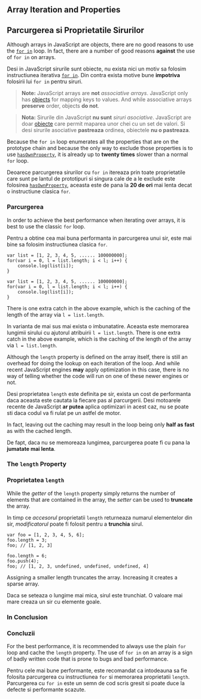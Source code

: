 ## Array Iteration and Properties

## Parcurgerea si Proprietatile Sirurilor 

Although arrays in JavaScript are objects, there are no good reasons to use
the [`for in`](#object.forinloop) loop. In fact, there 
are a number of good reasons **against** the use of `for in` on arrays.

Desi in JavaScript sirurile sunt obiecte, nu exista nici un motiv sa folosim
instructiunea iterativa [`for in`](#object.forinloop). Din contra exista motive bune
**impotriva** folosirii lui `for in` pentru siruri.


> **Note:** JavaScript arrays are **not** *associative arrays*. JavaScript only 
> has [objects](#object.general) for mapping keys to values. And while associative 
> arrays **preserve** order, objects **do not**.

> **Nota:** Sirurile din JavaScript **nu sunt** *siruri asociative*. JavaScript are 
> doar [obiecte](#object.general) care permit maparea unor chei cu un set de valori. Si desi sirurile 
> asociative **pastreaza** ordinea, obiectele **nu o pastreaza**.

Because the `for in` loop enumerates all the properties that are on the prototype 
chain and because the only way to exclude those properties is to use 
[`hasOwnProperty`](#object.hasownproperty), it is already up to **twenty times** 
slower than a normal `for` loop.

Deoarece parcurgerea sirurilor cu `for in` itereaza prin toate proprietatile care sunt pe lantul
de prototipuri si singura cale de a le exclude este folosirea [`hasOwnProperty`](#object.hasownproperty),
aceasta este de pana la **20 de ori** mai lenta decat o instructiune clasica `for`. 

### Parcurgerea

In order to achieve the best performance when iterating over arrays, it is best
to use the classic `for` loop.

Pentru a obtine cea mai buna performanta in parcurgerea unui sir, este mai bine
sa folosim instructiunea clasica `for`.

    var list = [1, 2, 3, 4, 5, ...... 100000000];
    for(var i = 0, l = list.length; i < l; i++) {
        console.log(list[i]);
    }
    
    var list = [1, 2, 3, 4, 5, ...... 100000000];
    for(var i = 0, l = list.length; i < l; i++) {
        console.log(list[i]);
    }
    
There is one extra catch in the above example, which is the caching of the 
length of the array via `l = list.length`.

In varianta de mai sus mai exista o imbunatatire. Aceasta este memorarea
lungimii sirului cu ajutorul atribuirii `l = list.length`. 
There is one extra catch in the above example, which is the caching of the 
length of the array via `l = list.length`.

Although the `length` property is defined on the array itself, there is still an
overhead for doing the lookup on each iteration of the loop. And while recent 
JavaScript engines **may** apply optimization in this case, there is no way of
telling whether the code will run on one of these newer engines or not.
 
Desi proprietatea `length` este definita pe sir, exista un cost de performanta daca
aceasta este cautata la fiecare pas al parcurgerii. Desi motoarele
recente de JavaScript **ar putea** aplica optimizari in acest caz,
nu se poate sti daca codul va fi rulat pe un astfel de motor.

In fact, leaving out the caching may result in the loop being only **half as
fast** as with the cached length.

De fapt, daca nu se memoreaza lungimea, parcurgerea poate fi cu pana la
**jumatate mai lenta**.

### The `length` Property

### Proprietatea `length`

While the *getter* of the `length` property simply returns the number of
elements that are contained in the array, the *setter* can be used to 
**truncate** the array.

In timp ce *accesorul* proprietatii `length` returneaza numarul elementelor
din sir, *modificatorul* poate fi folosit pentru a **trunchia** sirul.

    var foo = [1, 2, 3, 4, 5, 6];
    foo.length = 3;
    foo; // [1, 2, 3]

    foo.length = 6;
    foo.push(4);
    foo; // [1, 2, 3, undefined, undefined, undefined, 4]
            

Assigning a smaller length truncates the array. Increasing it creates a sparse array.

Daca se seteaza o lungime mai mica, sirul este trunchiat. O valoare mai mare creaza un sir
cu elemente goale.

### In Conclusion

### Concluzii

For the best performance, it is recommended to always use the plain `for` loop
and cache the `length` property. The use of `for in` on an array is a sign of
badly written code that is prone to bugs and bad performance. 

Pentru cele mai bune performante, este recomandat ca intodeauna sa fie folosita
parcurgerea cu instructiunea `for` si memorarea proprietatii `length`. Parcurgerea cu
`for in` este un semn de cod scris gresit si poate duce la defecte si performante scazute.
